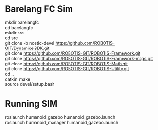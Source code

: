# Barelang FC Sim 
mkdir barelangfc\
cd barelangfc\
mkdir src\
cd src\
git clone -b noetic-devel https://github.com/ROBOTIS-GIT/DynamixelSDK.git \
git clone https://github.com/ROBOTIS-GIT/ROBOTIS-Framework.git \
git clone https://github.com/ROBOTIS-GIT/ROBOTIS-Framework-msgs.git \
git clone https://github.com/ROBOTIS-GIT/ROBOTIS-Math.git \
git clone https://github.com/ROBOTIS-GIT/ROBOTIS-Utility.git \
cd .. \
catkin_make \
source devel/setup.bash 

# Running SIM
roslaunch humanoid_gazebo humanoid_gazebo.launch \
roslaunch humanoid_manager humanoid_gazebo.launch

